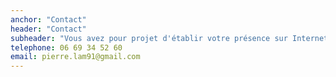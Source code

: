 ```yaml
---
anchor: "Contact"
header: "Contact"
subheader: "Vous avez pour projet d'établir votre présence sur Internet et d'exister dans les moteurs de recherches? Je suis à votre écoute par téléphone, sms ou par email (réponse garantie sous 24h). Posez-moi vos questions et déterminons ensemble ce dont vous avez besoin pour représenter au mieux votre activité sur votre futur site web."
telephone: 06 69 34 52 60
email: pierre.lam91@gmail.com
---
```

